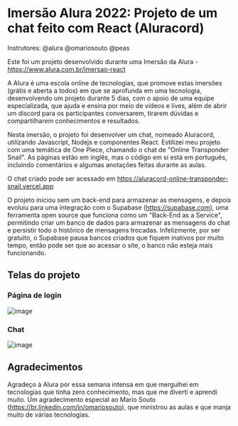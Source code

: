 # Imersão Alura 2022: Projeto de um chat feito com React (Aluracord)

Instrutores: @alura @omariosouto @peas

Este foi um projeto desenvolvido durante uma Imersão da Alura - https://www.alura.com.br/imersao-react

A Alura é uma escola online de tecnologias, que promove estas imersões (grátis e aberta a todos) em que se aprofunda em uma tecnologia, 
desenvolvendo um projeto durante 5 dias, com o apoio de uma equipe especializada, que ajuda e ensina por meio de vídeos e lives, além de abrir um discord
para os participantes conversarem, tirarem dúvidas e compartilharem conhecimentos e resultados. 

Nesta imersão, o projeto foi desenvolver um chat, nomeado Aluracord, utilizando Javascript, Nodejs e componentes React. Estilizei meu projeto
com uma temática de One Piece, chamando o chat de "Online Transponder Snail". As páginas estão em inglês, mas o código em si está em português, 
incluindo comentários e algumas anotações feitas durante as aulas.

O chat criado pode ser acessado em https://aluracord-online-transponder-snail.vercel.app

O projeto iniciou sem um back-end para armazenar as mensagens, e depois evoluiu para uma integração com o Supabase (https://supabase.com), uma ferramenta 
open source que funciona como um "Back-End as a Service", permitindo criar um banco de dados para armazenar as mensagens do chat e persistir todo o histórico
de mensagens trocadas. Infelizmente, por ser gratuito, o Supabase pausa bancos criados que fiquem inativos por muito tempo, então pode ser que ao acessar o site,
o banco não esteja mais funcionando.

## Telas do projeto


### Página de login
![image](https://user-images.githubusercontent.com/19349339/160727446-60627efa-34bb-40ff-8ba1-c12a7b302b83.png)

### Chat
![image](https://user-images.githubusercontent.com/19349339/160727699-5b3281bf-a37a-4850-b0e1-90ccc0eb6675.png)


## Agradecimentos
Agradeço à Alura por essa semana intensa em que mergulhei em tecnologias que tinha zero conhecimento, mas que me diverti e aprendi muito. Um agradecimento 
especial ao Mario Souto (https://br.linkedin.com/in/omariosouto), que ministrou as aulas e que manja muito de várias tecnologias.
